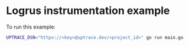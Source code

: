 # Logrus instrumentation example

To run this example:

```bash
UPTRACE_DSN="https://<key>@uptrace.dev/<project_id>" go run main.go
```
